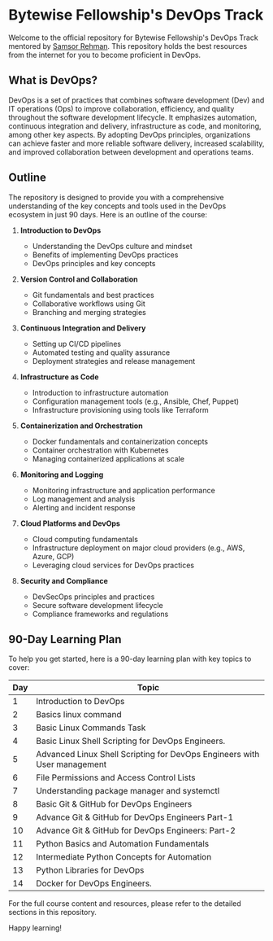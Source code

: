 # Bytewise Fellowship's DevOps Track
Welcome to the official repository for Bytewise Fellowship's DevOps Track mentored by [Samsor Rehman](https://github.com/samsorrahman). This repository holds the best resources from the internet for you to become proficient in DevOps.

## What is DevOps?
DevOps is a set of practices that combines software development (Dev) and IT operations (Ops) to improve collaboration, efficiency, and quality throughout the software development lifecycle. It emphasizes automation, continuous integration and delivery, infrastructure as code, and monitoring, among other key aspects. By adopting DevOps principles, organizations can achieve faster and more reliable software delivery, increased scalability, and improved collaboration between development and operations teams.

## Outline
The repository is designed to provide you with a comprehensive understanding of the key concepts and tools used in the DevOps ecosystem in just 90 days. Here is an outline of the course:

1. **Introduction to DevOps**
    - Understanding the DevOps culture and mindset
    - Benefits of implementing DevOps practices
    - DevOps principles and key concepts

2. **Version Control and Collaboration**
    - Git fundamentals and best practices
    - Collaborative workflows using Git
    - Branching and merging strategies

3. **Continuous Integration and Delivery**
    - Setting up CI/CD pipelines
    - Automated testing and quality assurance
    - Deployment strategies and release management

4. **Infrastructure as Code**
    - Introduction to infrastructure automation
    - Configuration management tools (e.g., Ansible, Chef, Puppet)
    - Infrastructure provisioning using tools like Terraform

5. **Containerization and Orchestration**
    - Docker fundamentals and containerization concepts
    - Container orchestration with Kubernetes
    - Managing containerized applications at scale

6. **Monitoring and Logging**
    - Monitoring infrastructure and application performance
    - Log management and analysis
    - Alerting and incident response

7. **Cloud Platforms and DevOps**
    - Cloud computing fundamentals
    - Infrastructure deployment on major cloud providers (e.g., AWS, Azure, GCP)
    - Leveraging cloud services for DevOps practices

8. **Security and Compliance**
    - DevSecOps principles and practices
    - Secure software development lifecycle
    - Compliance frameworks and regulations

## 90-Day Learning Plan

To help you get started, here is a 90-day learning plan with key topics to cover:

| Day | Topic |
|-----|-------|
| 1   | Introduction to DevOps |
| 2   | Basics linux command |
| 3   | Basic Linux Commands Task|
| 4   | Basic Linux Shell Scripting for DevOps Engineers. |
| 5   | Advanced Linux Shell Scripting for DevOps Engineers with User management |
| 6   | File Permissions and Access Control Lists |
| 7   | Understanding package manager and systemctl |
| 8   | Basic Git & GitHub for DevOps Engineers |
| 9   | Advance Git & GitHub for DevOps Engineers Part-1 |
| 10  | Advance Git & GitHub for DevOps Engineers: Part-2 |
| 11  | Python Basics and Automation Fundamentals|
| 12  | Intermediate Python Concepts for Automation |
| 13  | Python Libraries for DevOps |
| 14  | Docker for DevOps Engineers. |

For the full course content and resources, please refer to the detailed sections in this repository.

Happy learning!
```

